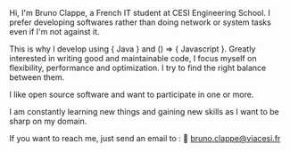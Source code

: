 Hi, I'm Bruno Clappe, a French IT student at CESI Engineering School. I prefer developing softwares rather than doing network or system tasks even if I'm not against it.

This is why I develop using { Java } and () => { Javascript }. Greatly interested in writing good and maintainable code, I focus myself on flexibility, performance and optimization. 
I try to find the right balance between them.

I like open source software and want to participate in one or more.

I am constantly learning new things and gaining new skills as I want to be sharp on my domain.

If you want to reach me, just send an email to : 
      📧 bruno.clappe@viacesi.fr
